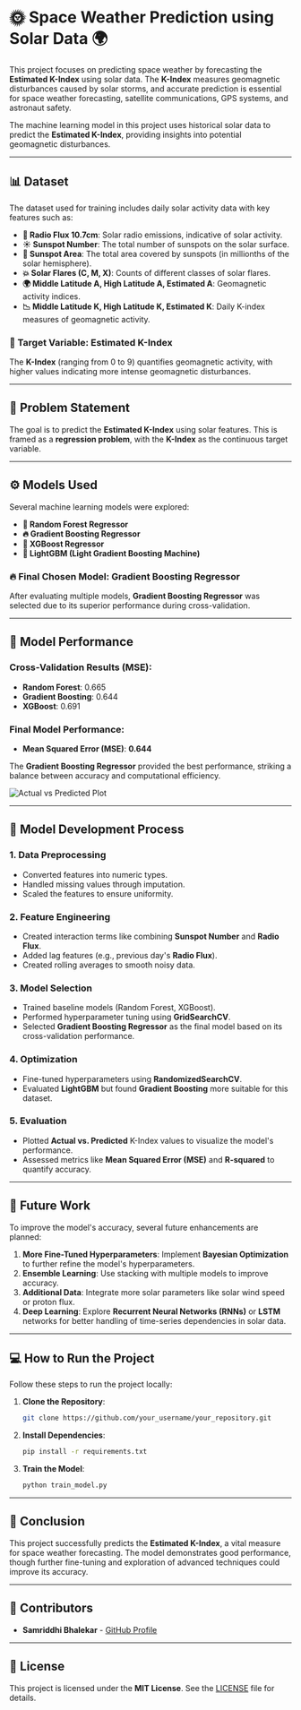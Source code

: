 # 🌞 Space Weather Prediction using Solar Data 🌍

This project focuses on predicting space weather by forecasting the **Estimated K-Index** using solar data. The **K-Index** measures geomagnetic disturbances caused by solar storms, and accurate prediction is essential for space weather forecasting, satellite communications, GPS systems, and astronaut safety.

The machine learning model in this project uses historical solar data to predict the **Estimated K-Index**, providing insights into potential geomagnetic disturbances.

---

## 📊 Dataset

The dataset used for training includes daily solar activity data with key features such as:

- **📡 Radio Flux 10.7cm**: Solar radio emissions, indicative of solar activity.
- **☀️ Sunspot Number**: The total number of sunspots on the solar surface.
- **🔬 Sunspot Area**: The total area covered by sunspots (in millionths of the solar hemisphere).
- **💥 Solar Flares (C, M, X)**: Counts of different classes of solar flares.
- **🌍 Middle Latitude A, High Latitude A, Estimated A**: Geomagnetic activity indices.
- **📉 Middle Latitude K, High Latitude K, Estimated K**: Daily K-index measures of geomagnetic activity.

### 🎯 Target Variable: **Estimated K-Index**
The **K-Index** (ranging from 0 to 9) quantifies geomagnetic activity, with higher values indicating more intense geomagnetic disturbances. 

---

## 🚀 Problem Statement

The goal is to predict the **Estimated K-Index** using solar features. This is framed as a **regression problem**, with the **K-Index** as the continuous target variable.

---

## ⚙️ Models Used

Several machine learning models were explored:

- **🌳 Random Forest Regressor**
- **🔥 Gradient Boosting Regressor**
- **🚀 XGBoost Regressor**
- **🔎 LightGBM (Light Gradient Boosting Machine)**

### 🔥 Final Chosen Model: **Gradient Boosting Regressor**

After evaluating multiple models, **Gradient Boosting Regressor** was selected due to its superior performance during cross-validation.

---

## 🏅 Model Performance

### Cross-Validation Results (MSE):

- **Random Forest**: 0.665
- **Gradient Boosting**: 0.644
- **XGBoost**: 0.691

### Final Model Performance:
- **Mean Squared Error (MSE)**: **0.644**

The **Gradient Boosting Regressor** provided the best performance, striking a balance between accuracy and computational efficiency.

![Actual vs Predicted Plot](./path-to-plot.png)

---

## 🔬 Model Development Process

### 1. **Data Preprocessing**
   - Converted features into numeric types.
   - Handled missing values through imputation.
   - Scaled the features to ensure uniformity.

### 2. **Feature Engineering**
   - Created interaction terms like combining **Sunspot Number** and **Radio Flux**.
   - Added lag features (e.g., previous day's **Radio Flux**).
   - Created rolling averages to smooth noisy data.

### 3. **Model Selection**
   - Trained baseline models (Random Forest, XGBoost).
   - Performed hyperparameter tuning using **GridSearchCV**.
   - Selected **Gradient Boosting Regressor** as the final model based on its cross-validation performance.

### 4. **Optimization**
   - Fine-tuned hyperparameters using **RandomizedSearchCV**.
   - Evaluated **LightGBM** but found **Gradient Boosting** more suitable for this dataset.

### 5. **Evaluation**
   - Plotted **Actual vs. Predicted** K-Index values to visualize the model's performance.
   - Assessed metrics like **Mean Squared Error (MSE)** and **R-squared** to quantify accuracy.

---

## 🔮 Future Work

To improve the model's accuracy, several future enhancements are planned:

1. **More Fine-Tuned Hyperparameters**: Implement **Bayesian Optimization** to further refine the model's hyperparameters.
2. **Ensemble Learning**: Use stacking with multiple models to improve accuracy.
3. **Additional Data**: Integrate more solar parameters like solar wind speed or proton flux.
4. **Deep Learning**: Explore **Recurrent Neural Networks (RNNs)** or **LSTM** networks for better handling of time-series dependencies in solar data.

---

## 💻 How to Run the Project

Follow these steps to run the project locally:

1. **Clone the Repository**:
    ```bash
    git clone https://github.com/your_username/your_repository.git
    ```

2. **Install Dependencies**:
    ```bash
    pip install -r requirements.txt
    ```

3. **Train the Model**:
    ```bash
    python train_model.py
    ```

---

## 🎯 Conclusion

This project successfully predicts the **Estimated K-Index**, a vital measure for space weather forecasting. The model demonstrates good performance, though further fine-tuning and exploration of advanced techniques could improve its accuracy.

---

## 👥 Contributors

- **Samriddhi Bhalekar** - [GitHub Profile](https://github.com/your_username)

---

## 📝 License

This project is licensed under the **MIT License**. See the [LICENSE](./LICENSE.md) file for details.
